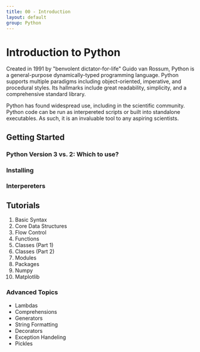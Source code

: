 ```yaml
---
title: 00 - Introduction
layout: default
group: Python
---
```


# Introduction to Python

Created in 1991 by "benvolent dictator-for-life" Guido van Rossum, Python is a
general-purpose dynamically-typed programming language. Python supports multiple
paradigms including object-oriented, imperative, and procedural styles. Its
hallmarks include great readability, simplicity, and a comprehensive standard
library. 

Python has found widespread use, including in the scientific community.
Python code can be run as interpereted scripts or built into standalone
executables. As such, it is an invaluable tool to any aspiring scientists.

## Getting Started

### Python Version 3 vs. 2: Which to use?

### Installing

### Interpereters


## Tutorials

 1. Basic Syntax
 1. Core Data Structures
 1. Flow Control
 1. Functions
 1. Classes (Part 1)
 1. Classes (Part 2)
 1. Modules
 1. Packages
 1. Numpy
 1. Matplotlib

### Advanced Topics

 * Lambdas
 * Comprehensions
 * Generators
 * String Formatting
 * Decorators
 * Exception Handeling
 * Pickles

